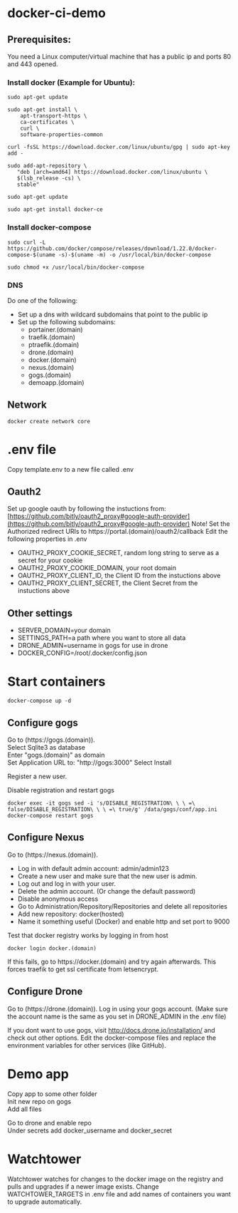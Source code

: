 # docker-ci-demo

## Prerequisites:
You need a Linux computer/virtual machine that has a public ip and ports 80 and 443 opened.

### Install docker (Example for Ubuntu):
```
sudo apt-get update

sudo apt-get install \
    apt-transport-https \
    ca-certificates \
    curl \
    software-properties-common
    
curl -fsSL https://download.docker.com/linux/ubuntu/gpg | sudo apt-key add -

sudo add-apt-repository \
   "deb [arch=amd64] https://download.docker.com/linux/ubuntu \
   $(lsb_release -cs) \
   stable"
  
sudo apt-get update

sudo apt-get install docker-ce
```

### Install docker-compose
```
sudo curl -L https://github.com/docker/compose/releases/download/1.22.0/docker-compose-$(uname -s)-$(uname -m) -o /usr/local/bin/docker-compose

sudo chmod +x /usr/local/bin/docker-compose
```

### DNS
Do one of the following:
* Set up a dns with wildcard subdomains that point to the public ip
* Set up the following subdomains: 
    * portainer.(domain)
    * traefik.(domain)
    * ptraefik.(domain)
    * drone.(domain)
    * docker.(domain)
    * nexus.(domain)
    * gogs.(domain)
    * demoapp.(domain)


## Network
```
docker create network core
```

# .env file
Copy template.env to a new file called .env

## Oauth2
Set up google oauth by following the instuctions from:
[https://github.com/bitly/oauth2_proxy#google-auth-provider](https://github.com/bitly/oauth2_proxy#google-auth-provider)
Note! Set the Authorized redirect URIs to https://portal.(domain)/oauth2/callback
Edit the following properties in .env
- OAUTH2_PROXY_COOKIE_SECRET, random long string to serve as a secret for your cookie
- OAUTH2_PROXY_COOKIE_DOMAIN, your root domain
- OAUTH2_PROXY_CLIENT_ID, the Client ID from the instuctions above
- OAUTH2_PROXY_CLIENT_SECRET, the Client Secret from the instuctions above
    
## Other settings
- SERVER_DOMAIN=your domain
- SETTINGS_PATH=a path where you want to store all data
- DRONE_ADMIN=username in gogs for use in drone
- DOCKER_CONFIG=/root/.docker/config.json

# Start containers
```
docker-compose up -d
```

## Configure gogs
Go to (https://gogs.(domain)).  
Select Sqlite3 as database  
Enter "gogs.(domain)" as domain  
Set Application URL to: "http://gogs:3000"
Select Install

Register a new user.

Disable registration and restart gogs
```
docker exec -it gogs sed -i 's/DISABLE_REGISTRATION\ \ \ =\ false/DISABLE_REGISTRATION\ \ \ =\ true/g' /data/gogs/conf/app.ini
docker-compose restart gogs
```

## Configure Nexus

Go to (https://nexus.(domain)).  
* Log in with default admin account: admin/admin123
* Create a new user and make sure that the new user is admin.
* Log out and log in with your user. 
* Delete the admin account. (Or change the default password)
* Disable anonymous access
* Go to Administration/Repository/Repositories and delete all repositories
* Add new repository: docker(hosted)
* Name it something useful (Docker) and enable http and set port to 9000

Test that docker registry works by logging in from host
```
docker login docker.(domain)
```

If this fails, go to https://docker.(domain) and try again afterwards. This forces traefik to get ssl certificate from letsencrypt.

## Configure Drone

Go to (https://drone.(domain)). 
Log in using your gogs account. (Make sure the account name is the same as you set in DRONE_ADMIN in the .env file)

If you dont want to use gogs, visit http://docs.drone.io/installation/ and check out other options. Edit the docker-compose files and replace the environment variables for other services (like GitHub).

# Demo app
Copy app to some other folder  
Init new repo on gogs  
Add all files  
  
Go to drone and enable repo  
Under secrets add docker_username and docker_secret  

# Watchtower
Watchtower watches for changes to the docker image on the registry and pulls and upgrades if a newer image exists.
Change WATCHTOWER_TARGETS in .env file and add names of containers you want to upgrade automatically.
